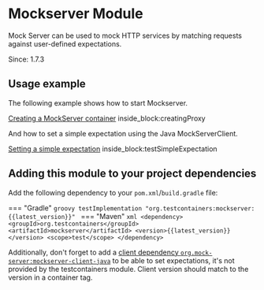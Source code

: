# Mockserver Module

Mock Server can be used to mock HTTP services by matching requests against user-defined expectations.

Since: 1.7.3

## Usage example

The following example shows how to start Mockserver.

<!--codeinclude-->
[Creating a MockServer container](../../modules/mockserver/src/test/java/org/testcontainers/containers/MockServerContainerRuleTest.java) inside_block:creatingProxy
<!--/codeinclude-->

And how to set a simple expectation using the Java MockServerClient.

<!--codeinclude-->
[Setting a simple expectation](../../modules/mockserver/src/test/java/org/testcontainers/containers/MockServerContainerRuleTest.java) inside_block:testSimpleExpectation
<!--/codeinclude-->

## Adding this module to your project dependencies

Add the following dependency to your `pom.xml`/`build.gradle` file:

=== "Gradle"
    ```groovy
    testImplementation "org.testcontainers:mockserver:{{latest_version}}"
    ```
=== "Maven"
    ```xml
    <dependency>
        <groupId>org.testcontainers</groupId>
        <artifactId>mockserver</artifactId>
        <version>{{latest_version}}</version>
        <scope>test</scope>
    </dependency>
    ```

Additionally, don't forget to add a [client dependency `org.mock-server:mockserver-client-java`](https://search.maven.org/search?q=mockserver-client-java) 
to be able to set expectations, it's not provided by the testcontainers module. Client version should match to the version in a container tag.
